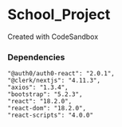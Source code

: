 # School_Project
Created with CodeSandbox

### Dependencies
    "@auth0/auth0-react": "2.0.1",
    "@clerk/nextjs": "4.11.3",
    "axios": "1.3.4",
    "bootstrap": "5.2.3",
    "react": "18.2.0",
    "react-dom": "18.2.0",
    "react-scripts": "4.0.0"